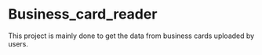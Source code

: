 # Business_card_reader

This project is mainly done to get the data from business cards uploaded by users.
